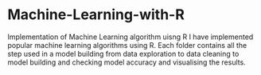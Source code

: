 # Machine-Learning-with-R
Implementation of Machine Learning algorithm uisng R
I have implemented popular machine learning algorithms using R.
Each folder contains all the step used in a model building from data exploration to data cleaning to model building and checking model accuracy and visualising the results.
